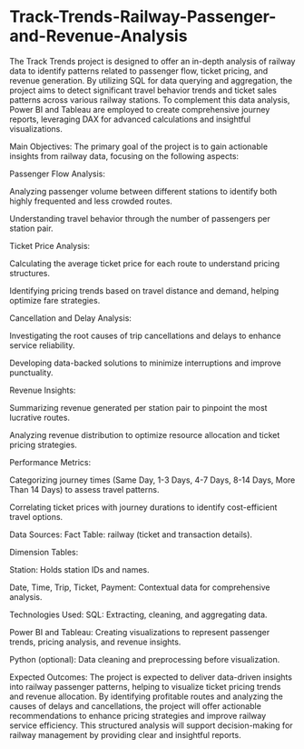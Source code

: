 # Track-Trends-Railway-Passenger-and-Revenue-Analysis
The Track Trends project is designed to offer an in-depth analysis of railway data to identify patterns related to passenger flow, ticket pricing, and revenue generation. By utilizing SQL for data querying and aggregation, the project aims to detect significant travel behavior trends and ticket sales patterns across various railway stations. To complement this data analysis, Power BI and Tableau are employed to create comprehensive journey reports, leveraging DAX for advanced calculations and insightful visualizations.

Main Objectives:
The primary goal of the project is to gain actionable insights from railway data, focusing on the following aspects:

Passenger Flow Analysis:

Analyzing passenger volume between different stations to identify both highly frequented and less crowded routes.

Understanding travel behavior through the number of passengers per station pair.

Ticket Price Analysis:

Calculating the average ticket price for each route to understand pricing structures.

Identifying pricing trends based on travel distance and demand, helping optimize fare strategies.

Cancellation and Delay Analysis:

Investigating the root causes of trip cancellations and delays to enhance service reliability.

Developing data-backed solutions to minimize interruptions and improve punctuality.

Revenue Insights:

Summarizing revenue generated per station pair to pinpoint the most lucrative routes.

Analyzing revenue distribution to optimize resource allocation and ticket pricing strategies.

Performance Metrics:

Categorizing journey times (Same Day, 1-3 Days, 4-7 Days, 8-14 Days, More Than 14 Days) to assess travel patterns.

Correlating ticket prices with journey durations to identify cost-efficient travel options.

Data Sources:
Fact Table: railway (ticket and transaction details).

Dimension Tables:

Station: Holds station IDs and names.

Date, Time, Trip, Ticket, Payment: Contextual data for comprehensive analysis.

Technologies Used:
SQL: Extracting, cleaning, and aggregating data.

Power BI and Tableau: Creating visualizations to represent passenger trends, pricing analysis, and revenue insights.

Python (optional): Data cleaning and preprocessing before visualization.

Expected Outcomes:
The project is expected to deliver data-driven insights into railway passenger patterns, helping to visualize ticket pricing trends and revenue allocation. By identifying profitable routes and analyzing the causes of delays and cancellations, the project will offer actionable recommendations to enhance pricing strategies and improve railway service efficiency. This structured analysis will support decision-making for railway management by providing clear and insightful reports.
